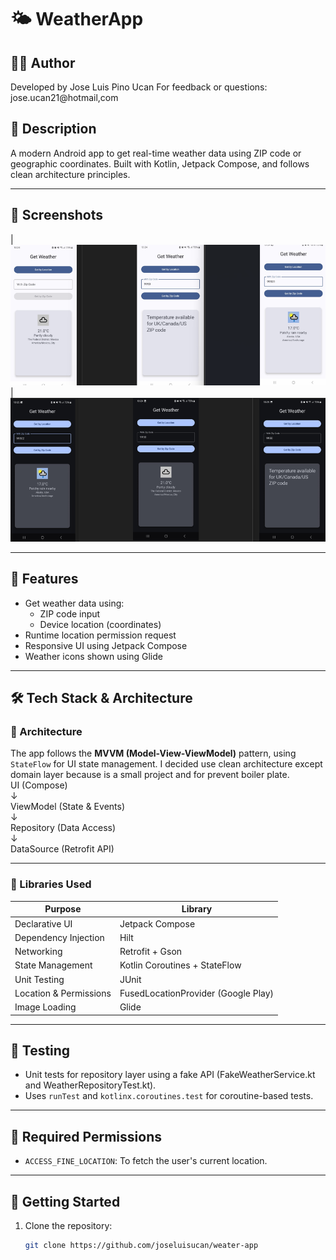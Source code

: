 # 🌤️ WeatherApp
## 👨‍💻 Author
Developed by Jose Luis Pino Ucan
For feedback or questions: jose.ucan21@hotmail,com

## 📄 Description
A modern Android app to get real-time weather data using ZIP code or geographic coordinates. Built with Kotlin, Jetpack Compose, and follows clean architecture principles.

---

## 📸 Screenshots

| ![Light](screenshots/c1.png)  
| ![Dark](screenshots/c2.png)

---
## 📍 Features

- Get weather data using:
    - ZIP code input
    - Device location (coordinates)
- Runtime location permission request
- Responsive UI using Jetpack Compose
- Weather icons shown using Glide 

---
## 🛠️ Tech Stack & Architecture

### 🧱 Architecture

The app follows the **MVVM (Model-View-ViewModel)** pattern, using `StateFlow` for UI state management.
I decided use clean architecture except domain layer because is a small project and for prevent boiler plate.  
UI (Compose)  
↓  
ViewModel (State & Events)  
↓  
Repository (Data Access)  
↓  
DataSource (Retrofit API)  

---

### 🔧 Libraries Used

| Purpose                | Library                             |
|------------------------|-------------------------------------|
| Declarative UI         | Jetpack Compose                     |
| Dependency Injection   | Hilt                                |
| Networking             | Retrofit + Gson                     |
| State Management       | Kotlin Coroutines + StateFlow       |
| Unit Testing           | JUnit                               |
| Location & Permissions | FusedLocationProvider (Google Play) |
| Image Loading          | Glide                               |

---
## 🧪 Testing

- Unit tests for repository layer using a fake API (FakeWeatherService.kt and WeatherRepositoryTest.kt).
- Uses `runTest` and `kotlinx.coroutines.test` for coroutine-based tests.

---
## 🔐 Required Permissions

- `ACCESS_FINE_LOCATION`: To fetch the user's current location.

---

## 🚀 Getting Started

1. Clone the repository:
   ```bash
   git clone https://github.com/joseluisucan/weater-app
